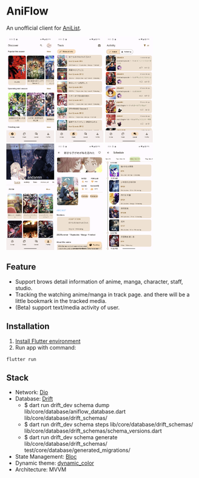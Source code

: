# AniFlow

An unofficial client for [AniList](https://anilist.co/home).

<p float="left">
  <img src="screen_shots/discover.png" width="25%" />
  <img src="screen_shots/track.png" width="25%" />
  <img src="screen_shots/activity.png" width="25%" />
  <img src="screen_shots/profile.png" width="25%" />
  <img src="screen_shots/detail.png" width="25%" />
  <img src="screen_shots/schedule.png" width="25%" />
</p>

## Feature
 - Support brows detail information of anime, manga, character, staff, studio.
 - Tracking the watching anime/manga in track page. and there will be a little bookmark in the tracked media.
 - (Beta) support text/media activity of user.

## Installation

1. [Install Flutter environment](https://docs.flutter.dev/get-started/install)
2. Run app with command:
```
flutter run
```

## Stack
 - Network: [Dio](https://pub.dev/packages/dio)
 - Database: [Drift](https://drift.simonbinder.eu/)
   - $ dart run drift_dev schema dump lib/core/database/aniflow_database.dart lib/core/database/drift_schemas/
   - $ dart run drift_dev schema steps lib/core/database/drift_schemas/ lib/core/database/drift_schemas/schema_versions.dart
   - $ dart run drift_dev schema generate lib/core/database/drift_schemas/ test/core/database/generated_migrations/
 - State Management: [Bloc](https://pub.dev/packages/bloc)
 - Dynamic theme: [dynamic_color](https://pub.dev/packages/dynamic_color)
 - Architecture: MVVM
